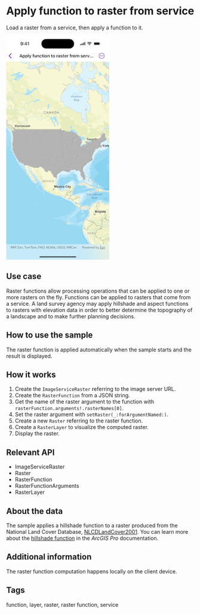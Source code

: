 # Apply function to raster from service

Load a raster from a service, then apply a function to it.

![Image of Apply function to raster from service sample](apply-function-to-raster-from-service.png)

## Use case

Raster functions allow processing operations that can be applied to one or more rasters on the fly. Functions can be applied to rasters that come from a service. A land survey agency may apply hillshade and aspect functions to rasters with elevation data in order to better determine the topography of a landscape and to make further planning decisions.

## How to use the sample

The raster function is applied automatically when the sample starts and the result is displayed.

## How it works

1. Create the `ImageServiceRaster` referring to the image server URL.
2. Create the `RasterFunction` from a JSON string.
3. Get the name of the raster argument to the function with `rasterFunction.arguments!.rasterNames[0]`.
4. Set the raster argument with `setRaster(_:forArgumentNamed:)`.
5. Create a new `Raster` referring to the raster function.
6. Create a `RasterLayer` to visualize the computed raster.
7. Display the raster.

## Relevant API

* ImageServiceRaster
* Raster
* RasterFunction
* RasterFunctionArguments
* RasterLayer

## About the data

The sample applies a hillshade function to a raster produced from the National Land Cover Database, [NLCDLandCover2001](https://sampleserver6.arcgisonline.com/arcgis/rest/services/NLCDLandCover2001/ImageServer). You can learn more about the [hillshade function](https://pro.arcgis.com/en/pro-app/latest/help/analysis/raster-functions/hillshade-function.htm) in the *ArcGIS Pro* documentation.

## Additional information

The raster function computation happens locally on the client device.

## Tags

function, layer, raster, raster function, service
